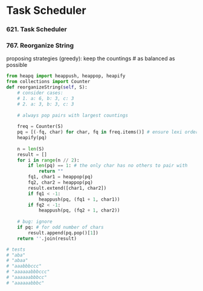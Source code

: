 # Task Scheduler

### 621. Task Scheduler



### 767. Reorganize String

proposing strategies \(greedy\): keep the countings \# as balanced as possible

```python
from heapq import heappush, heappop, heapify
from collections import Counter
def reorganizeString(self, S):
    # consider cases:
    # 1. a: 6, b: 3, c: 3
    # 2. a: 3, b: 3, c: 3
    
    # always pop pairs with largest countings
    
    freq = Counter(S)
    pq = [(-fq, char) for char, fq in freq.items()] # ensure lexi order
    heapify(pq)
    
    n = len(S)
    result = []
    for i in range(n // 2):
        if len(pq) == 1: # the only char has no others to pair with
            return ""
        fq1, char1 = heappop(pq)
        fq2, char2 = heappop(pq)
        result.extend([char1, char2])
        if fq1 < -1:
            heappush(pq, (fq1 + 1, char1))
        if fq2 < -1:
            heappush(pq, (fq2 + 1, char2))
            
    # bug: ignore
    if pq: # for odd number of chars
        result.append(pq.pop()[1])
    return ''.join(result)

# tests
# "aba"
# "abaa"
# "aaabbbccc"
# "aaaaaabbbccc"
# "aaaaaabbbcc"
# "aaaaaabbbc"
```

